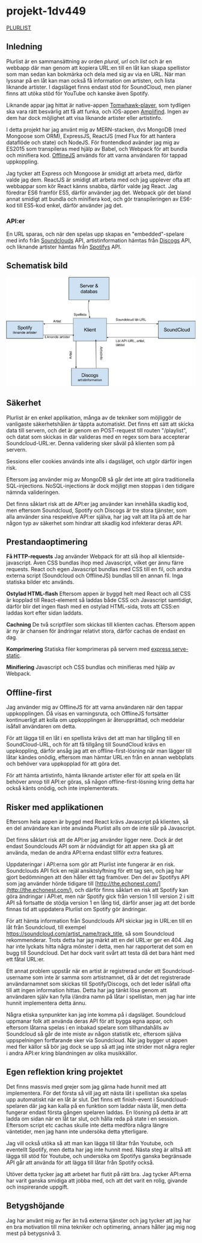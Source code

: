 # projekt-1dv449

[PLURLIST](http://plurlist.herokuapp.com/)

## Inledning  
Plurlist är en sammansättning av orden *plural*, *url* och *list* och är en webbapp där man genom att kopiera URL:en till en låt kan skapa spellistor som man sedan kan bokmärka och dela med sig av via en URL. När man lyssnar på en låt kan man också få information om artisten, och lista liknande artister. I dagsläget finns endast stöd för SoundCloud, men planer finns att utöka stöd för YouTube och kanske även Spotify.

Liknande appar jag hittat är native-appen [Tomwhawk-player](https://www.tomahawk-player.org/), som tydligen ska vara rätt besvärlig att få att funka, och iOS-appen [Amplifind](http://www.amplifindapp.com/). Ingen av dem har dock möjlighet att visa liknande artister eller artistinfo.

I detta projekt har jag använt mig av MERN-stacken, dvs MongoDB (med Mongoose som ORM), ExpressJS, ReactJS (med Flux för att hantera dataflöde och state) och NodeJS. För frontendkod avänder jag mig av ES2015 som transpileras med hjälp av Babel, och Webpack för att bundla och minifiera kod. [OfflineJS](https://github.com/HubSpot/offline) används för att varna användaren för tappad uppkoppling.

Jag tycker att Express och Mongoose är smidigt att arbeta med, därför valde jag dem. ReactJS är smidigt att arbeta med och jag upplever ofta att webbappar som kör React känns snabba, därför valde jag React. Jag föredrar ES6 framför ES5, därför använder jag det. Webpack gör det bland annat smidigt att bundla och minifiera kod, och gör transpileringen av ES6-kod till ES5-kod enkel, därför använder jag det.

### API:er
En URL sparas, och när den spelas upp skapas en "embedded"-spelare med info från [Soundclouds](www.soundcloud.com) API, artistinformation hämtas från [Discogs](www.discogs.com) API, och liknande artister hämtas från [Spotifys](www.spotify.com) API.

## Schematisk bild  

![data flow](https://raw.githubusercontent.com/sk222sw/projekt-1dv449/master/dataflow.jpg)

## Säkerhet  
Plurlist är en enkel applikation, många av de tekniker som möjliggör de vanligaste säkerhetshålen är täppta automatiskt. Det finns ett sätt att skicka data till servern, och det är genom en POST-request till routen "/playlist", och datat som skickas in där valideras med en regex som bara accepterar Soundcloud-URL:er. Denna validering sker såväl på klienten som på servern. 

Sessions eller cookies används inte alls i dagsläget, och utgör därför ingen risk.

Eftersom jag använder mig av MongoDB så går det inte att göra traditionella SQL-injections. NoSQL-injections är dock möjligt men stoppas i den tidigare nämnda valideringen.

Det finns såklart risk att de API:er jag använder kan innehålla skadlig kod, men eftersom Soundcloud, Spotify och Discogs är tre stora tjänster, som alla använder sina respektive API:er själva, har jag valt att lita på att de har någon typ av säkerhet som hindrar att skadlig kod infekterar deras API.

## Prestandaoptimering  
**Få HTTP-requests** Jag använder Webpack för att slå ihop all klientside-javascript. Även CSS bundlas ihop med Javascript, vilket ger ännu färre requests. React och egen Javascript bundlas med CSS till en fil, och andra externa script (Soundcloud och OfflineJS) bundlas till en annan fil. Inga statiska bilder etc används.

**Ostylad HTML-flash** Eftersom appen är byggd helt med React och all CSS är kopplad till React-element så laddas både CSS och Javascript samtidigt, därför blir det ingen flash med en ostylad HTML-sida, trots att CSS:en laddas kort efter sidan laddats.

**Cachning** De två scriptfiler som skickas till klienten cachas. Eftersom appen är ny är chansen för ändringar relativt stora, därför cachas de endast en dag.

**Komprimering** Statiska filer komprimeras på servern med [express serve-static](https://github.com/expressjs/serve-static).

**Minifiering** Javascript och CSS bundlas och minifieras med hjälp av Webpack.

## Offline-first  
Jag använder mig av OfflineJS för att varna användaren när den tappar uppkopplingen. Då visas en varningsruta, och OfflineJS fortsätter kontinuerligt att kolla om uppkopplingen är återupprättad, och meddelar isåfall användaren om detta. 

För att lägga till en låt i en spellista krävs det att man har tillgång till en SoundCloud-URL, och för att få tillgång till SoundCloud krävs en uppkoppling, därför ansåg jag att en offline-first-lösning när man lägger till låtar kändes onödig, eftersom man hämtar URL:en från en annan webbplats och behöver vara uppkopplad för att göra det. 

För att hämta artistinfo, hämta liknande artister eller för att spela en låt behöver anrop till API:er göras, så någon offline-first-lösning kring detta har också känts onödig, och inte implementerats.

## Risker med applikationen  
Eftersom hela appen är byggd med React krävs Javascript på klienten, så en del användare kan inte använda Plurlist alls om de inte slår på Javascript.  

Det finns såklart risk att de API:er jag använder ligger nere. Dock är det endast Soundclouds API som är nödvändigt för att appen ska gå att använda, medan de andra API:erna endast tillför extra features.

Uppdateringar i API:erna som gör att Plurlist inte fungerar är en risk. Soundclouds API fick en rejäl ansiktslyftning för ett tag sen, och jag har gjort bedömningen att den håller ett tag framöver. Den del av Spotifys API som jag använder hörde tidigare till [http://the.echonest.com/](http://the.echonest.com/), och därför finns såklart en risk att Spotify kan göra ändringar i API:et, men när Spotify gick från version 1 till version 2 i sitt API så fortsatte de stödja version 1 en lång tid, därför anser jag att det borde finnas tid att uppdatera Plurlist om Spotify gör ändringar.

För att hämta information från Soundclouds API skickar jag in URL:en till en låt från Soundcloud, till exempel https://soundcloud.com/artist_name/track_title, så som Soundcloud rekommenderar. Trots detta har jag märkt att en del URL:er ger en 404. Jag har inte lyckats hitta några mönster i detta, men har rapporterat det som en bugg till Soundcloud. Det har dock varit svårt att testa då det bara hänt med ett fåtal URL:er.

Ett annat problem uppstår när en artist är registrerad under ett Soundcloud-username som inte är samma som artistnamnet, då är det det registrerade användarnamnet som skickas till Spotify/Discogs, och det leder isåfall ofta till att ingen information hittas. Detta har jag tänkt lösa genom att användaren själv kan fylla i/ändra namn på låtar i spellistan, men jag har inte hunnit implementera detta ännu.

Några etiska synpunkter kan jag inte komma på i dagsläget. Soundcloud uppmanar folk att använda deras API för att bygga egna appar, och eftersom låtarna spelas i en inbakad spelare som tillhandahålls av Soundcloud så går de inte miste av någon statistik etc, eftersom själva uppspelningen fortfarande sker via Soundcloud. När jag bygger ut appen med fler källor så bör jag dock se upp så att jag inte strider mot några regler i andra API:er kring blandningen av olika musikkällor.

## Egen reflektion kring projektet  
Det finns massvis med grejer som jag gärna hade hunnit med att implementera. För det första så vill jag att nästa låt i spellistan ska spelas upp automatiskt när en låt är slut. Det finns ett finish-event i Soundcloud-spelaren där jag kan kalla på en funktion som laddar nästa låt, men detta fungerar endast första gången spelaren laddas. En lösning på detta är att ladda om sidan när en låt tar slut, och hålla reda på state i en session. Eftersom script etc cachas skulle inte detta medföra några längre väntetider, men jag hann inte undersöka detta ytterligare.  

Jag vill också utöka så att man kan lägga till låtar från Youtube, och eventellt Spotify, men detta har jag inte hunnit med. Nästa steg är alltså att lägga till stöd för Youtube, och undersöka om Spotifys ganska begränsade API går att använda för att lägga till låtar från Spotify också.

Utöver detta tycker jag att arbetet har flutit på rätt bra. Jag tycker API:erna har varit ganska smidiga att jobba med, och att det varit en rolig, givande och inspirerande uppgift.

## Betygshöjande  
Jag har använt mig av fler än två externa tjänster och jag tycker att jag har en bra motivation till mina tekniker och optimering, annars håller jag mig nog mest på betygsnivå 3.

